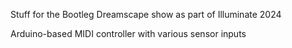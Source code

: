 Stuff for the Bootleg Dreamscape show as part of Illuminate 2024

Arduino-based MIDI controller with various sensor inputs
